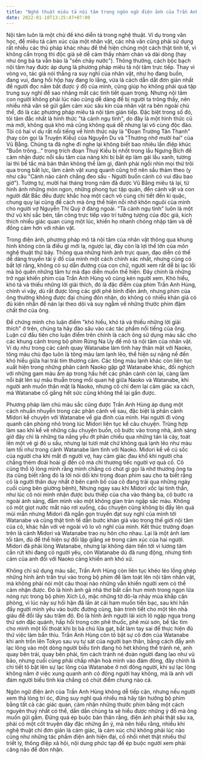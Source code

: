 ```yaml
---
title: "Nghệ thuật miêu tả nội tâm trong ngôn ngữ điện ảnh của Trần Anh Hùng"
date: 2022-01-18T13:25:47+07:00
---
```


Nội tâm luôn là một chủ đề khó diễn tả trong nghệ thuật. Ví dụ trong văn học, để miêu tả cảm xúc của một nhân vật, các nhà văn cũng phải sử dụng rất nhiều các thủ pháp khác nhau để thể hiện chúng một cách thật tinh tế, vì không cẩn trọng thì độc giả sẽ dễ cảm thấy nhàm chán và dài dòng (hay như ông bà ta vẫn bảo là "sến chảy nước"). Thông thường, cách bộc bạch nội tâm hay được áp dụng là phương pháp miêu tả nội tâm trực tiếp. Thay vì vòng vo, tác giả nói thẳng ra suy nghĩ của nhân vật, như họ đang buồn, đang vui, đang hồi hộp hay đang lo lắng, vừa là cách dẫn dắt đơn giản nhất để người đọc nắm bắt được ý đồ của mình, cũng giúp họ không phải quá tập trung suy nghĩ để sao nhãng mất các tình tiết quan trọng. Nhưng nội tâm con người không phải lúc nào cũng dễ dàng để bị người ta trông thấy, nên nhiều nhà văn sẽ gửi gắm cảm xúc sâu kín của nhân vật ra bên ngoài chủ thể, đó là các phương pháp miêu tả nội tâm gián tiếp. Đặc biệt trong số đó, tôi tâm đắc nhất là hình thức "tả cảnh ngụ tình", do đây là một hình thức cũ mà mới, không quá khó mà cũng không quá dễ nhưng lại vô cùng độc đáo. Tôi có hai ví dụ rất nổi tiếng về hình thức này là "Đoạn Trường Tân Thanh" (hay còn gọi là Truyện Kiều) của Nguyễn Du và "Thương nhớ mười hai" của Vũ Bằng. Chúng ta đã nghe đi nghe lại không biết bao nhiêu lần điệp khúc "Buồn trông..." trong trích đoạn Thuý Kiều bị nhốt trong lầu Ngưng Bích để cảm nhận được nỗi sầu tâm của nàng khi bị bắt ép làm gái lầu xanh, tương lai thì bế tắc mà bản thân không thể làm gì, đành phải ngồi nhìn mọi thứ trôi qua trong bất lực, làm cảnh vật xung quanh cũng trở nên sầu thảm theo (y như câu "Cảnh nào cảnh chẳng đeo sầu - Người buồn cảnh có vui đâu bao giờ"). Tương tự, mười hai tháng trong năm đã được Vũ Bằng miêu tả lại, từ hình ảnh những món ngon, những phong tục tập quán, đến cảnh vật và con người đất Bắc đều được khắc hoạ một cách vô cùng chi tiết đến kì quặc, chung quy lại cũng để cách mà ông thể hiện nỗi nhớ khôn nguôi của mình cho người vợ Nguyễn Thị Quỳ ở đàng ngoài. "Tả cảnh ngụ tình" luôn là một thứ vũ khí sắc bén, tấn công trực tiếp vào trí tưởng tượng của độc giả, kích thích nhiều giác quan cùng một lúc, khiến họ nhanh chóng nhập tâm và dễ đồng cảm hơn với nhân vật.

Trong điện ảnh, phương pháp mô tả nội tâm của nhân vật thông qua khung hình không còn là điều gì mới lạ, ngược lại, đây còn là lợi thế lớn của môn nghệ thuật thứ bảy. Thông qua những hình ảnh trực quan, đạo diễn có thể dễ dàng truyền tải ý đồ của mình một cách chính xác nhất, nhưng cũng có bất lợi rằng, không có sự dẫn đường của con chữ, người xem rất dễ bị lạc lối mà bỏ quên những tâm tư mà đạo diễn muốn thể hiện. Đây chính là những trở ngại khiến phim của Trần Anh Hùng vô cùng kén người xem. Khó hiểu, khó tả và thiếu những lời giải thích, đó là đặc điểm của phim Trần Anh Hùng, chính vì vậy, dù rất được lòng các giới phê bình điện ảnh, nhưng phim của ông thường không được đại chúng đón nhận, do không có nhiều khán giả có đủ kiên nhẫn để nán lại theo dõi và suy ngẫm về những thước phim đậm chất thơ của ông.

Để chứng minh cho luận điểm "khó hiểu, khó tả và thiếu những lời giải thích" ở trên, chúng ta hãy đào sâu vào các tác phẩm nổi tiếng của ông. Luận cứ đầu tiên cho luận điểm trên chính là cách ông sử dụng màu sắc cho các khung cảnh trong bộ phim Rừng Na Uy để mô tả nội tâm của nhân vật. Ví dụ như trong các cảnh quay Watanabe làm tình hay thân mật với Naoko, tông màu chủ đạo luôn là tông màu lam lạnh lẽo, thể hiện sự nặng nề đến khó hiểu giữa hai trái tim thương cảm. Các tông màu lạnh khác còn liên tục xuất hiện trong những phân cảnh Naoko gặp gỡ Watanabe khác, đối nghịch với những gam màu ấm áp trong hầu hết các phân cảnh còn lại, càng làm nổi bật lên sự mâu thuẫn trong mối quan hệ giữa Naoko và Watanabe, khi người anh muốn thân mật là Naoko, nhưng cô chỉ đem lại cảm giác xa cách, mà Watanabe cố gắng hết sức cũng không thể lại gần được.

Phương pháp làm chủ màu sắc cũng được Trần Anh Hùng áp dụng một cách nhuần nhuyễn trong các phân cảnh về sau, đặc biệt là phân cảnh Midori kể chuyện với Watanabe về gia đình của mình. Hai người đi vòng quanh căn phòng nhỏ trong lúc Midori liên tục kể câu chuyện. Trùng hợp làm sao khi kể về những câu chuyện buồn, cô bước vào trong nhà, ánh sáng giờ đây chỉ là những tia nắng yếu ớt phản chiếu qua những tán lá cây, toát lên một vẻ gì đó u sầu, nhưng lại tươi mát chứ không quá lạnh lẽo như màu lam tối như trong cảnh Watanabe làm tình với Naoko. Midori kể về cú sốc của người cha khi mất đi người vợ, hay cảm giác đau khổ khi người cha chẳng thèm đoái hoài gì đến cô mà chỉ thương tiếc người vợ quá cố. Cô cũng thổ lộ lòng mình rằng mình chẳng có chút gì gọi là nhớ thương ông ta (ta cũng biết rằng đó là lời nói dối khi trong đoạn phim sau cho ta biết rằng cô là người thân duy nhất ở bên cạnh bố của cô đang trải qua những ngày cuối cùng bên giường bệnh), Nhưng ngay sau khi Midori xốc lại tinh thần, như lúc cô nói mình nhận được bưu thiếp của cha vào tháng ba, cô bước ra ngoài ánh sáng, đắm mình vào một không gian tràn ngập sắc màu. Không có một giọt nước mắt nào rơi xuống, câu chuyện cũng không bị đẩy lên quá mùi mẫn nhưng Midori đã ngắn gọn truyền đạt suy nghĩ của mình tới Watanabe và cũng thật tinh tế dẫn bước khán giả vào trong thế giới nội tâm của cô, khác hẳn với vẻ ngoài vô lo vô nghĩ của mình. Kết thúc trường đoạn trên là cảnh Midori và Watanabe trao nụ hôn cho nhau. Lại là một ánh lam tối tăm, đủ để thể hiện sự đối lập giằng xé trong cảm xúc của hai người. Midori đã phải lòng Watanabe, nhưng lại không dám tiến tới vì lương tâm cắn rứt khi đang có người yêu, còn Watanabe dù đã rung động, nhưng tình cảm của anh đối với Naoko càng khiến anh khó xử.

Không chỉ sử dụng màu sắc, Trần Anh Hùng còn liên tục khéo léo lồng ghép những hình ảnh trần trụi vào trong bộ phim để làm toát lên nội tâm nhân vật, mà không phải nói một câu thoại nào những vẫn khiến người xem có thể cảm nhận được. Đó là hình ảnh gã nhà thơ bất cần hun mình trong ngọn lửa nóng rực trong bộ phim Xích Lô, mặc những tờ đô-la nhảy múa khắp căn phòng, vì lúc này sự hối hận đã lấn át cái ham muốn tiền bạc, sau khi hắn đầy người mình yêu vào bước đường cùng, bán trinh tiết cho một tên nhà giàu để đổi lấy sáu trăm đô. Đó là hình ảnh người lái xích lô ngập ngụa trong thứ sơn đặc quánh, hấp hổi trong cơn phê thuốc, phê mùi sơn, bế tắc tìm cho mình một lối thoát khi bị bà chủ lừa gạt, bắt làm tay sai để thực hiện đủ thứ việc làm bẩn thỉu. Trần Anh Hùng còn tô bật sự cô đơn của Watanabe khi anh trốn lên Tokyo sau vụ tự sát của người bạn thân, bằng cách đẩy anh lạc lõng vào một dòng người biểu tình đang hò hét không thể tránh né, anh quay bên trái, quay bên phải, tìm cách tránh né đoàn người đang lao như vũ bão, nhưng cuối cùng phải chấp nhận hoà mình vào đám đông, đây chính là chi tiết tô bật lên sự lạc lõng của Watanabe ở nơi đông người, khi sự lạc lõng không nằm ở việc xung quanh anh có đông người hay không, mà là anh với đám người biểu tình kia chẳng có chút điểm chung nào cả.

Ngôn ngữ điện ảnh của Trần Anh Hùng không dễ tiếp cận, nhưng nếu người xem thả lỏng trí óc, đừng suy nghĩ quá nhiều mà hãy tận hưởng bộ phim bằng tất cả các giác quan, cảm nhận những thước phim bằng một cách nguyên thuỷ nhất có thể, dần dần chúng ta sẽ hiểu được những ý đồ mà ông muốn gửi gắm. Đừng quá ép buộc bản thân rằng, điện ảnh phải thật sâu xa, phải có một cốt truyện dày đặc những ẩn ý, mà nên hiểu rằng, nhiều khi nghệ thuật chỉ đơn giản là cảm giác, là cảm xúc chứ không phải lúc nào cũng như những tác phẩm điện ảnh hiện đại, cố nhồi nhét thật nhiều thứ triết lý, thông điệp xã hội, nội dung phức tạp để ép buộc người xem phải căng não để đón nhận.